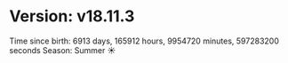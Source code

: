 # Version: v18.11.3
Time since birth: 6913 days, 165912 hours, 9954720 minutes, 597283200 seconds
Season: Summer ☀️
